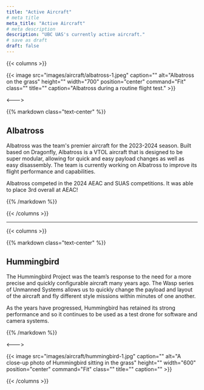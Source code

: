 ```yaml
---
title: "Active Aircraft"
# meta title
meta_title: "Active Aircraft"
# meta description
description: "UBC UAS's currently active aircraft."
# save as draft
draft: false
---
```


{{< columns >}}

{{< image src="images/aircraft/albatross-1.jpeg" caption="" alt="Albatross on the grass" height="" width="700" position="center" command="Fit" class="" title="" caption="Albatross during a routine flight test." >}}

<--->

{{% markdown class="text-center" %}}

## Albatross

Albatross was the team's premier aircraft for the 2023-2024 season. Built based on Dragonfly, Albatross is a VTOL aircraft that is designed to be super modular, allowing for quick and easy payload changes as well as easy disassembly. The team is currently working on Albatross to improve its flight performance and capabilities.

Albatross competed in the 2024 AEAC and SUAS competitions. It was able to place 3rd overall at AEAC!

{{% /markdown %}}

{{< /columns >}}


<hr>

{{< columns >}}

{{% markdown class="text-center" %}}

## Hummingbird

The Hummingbird Project was the team’s response to the need for a more precise and quickly configurable aircraft many years ago. The Wasp series of Unmanned Systems allows us to quickly change the payload and layout of the aircraft and fly different style missions within minutes of one another.

As the years have progressed, Hummingbird has retained its strong performance and so it continues to be used as a test drone for software and camera systems.

{{% /markdown %}}

<--->

{{< image src="images/aircraft/hummingbird-1.jpg" caption="" alt="A close-up photo of Hummingbird sitting in the grass" height="" width="600" position="center" command="Fit" class="" title="" caption="" >}}

{{< /columns >}}


